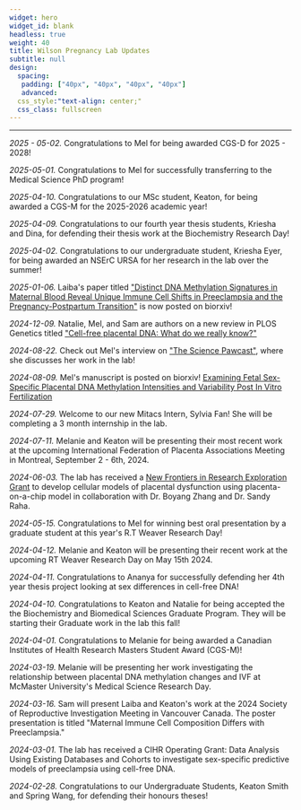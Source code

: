 ```yaml
---
widget: hero
widget_id: blank
headless: true
weight: 40
title: Wilson Pregnancy Lab Updates
subtitle: null
design:
  spacing:
   padding: ["40px", "40px", "40px", "40px"]
   advanced:
  css_style:"text-align: center;"
  css_class: fullscreen
---
```


-----------------------------------
*2025 - 05-02.* Congratulations to Mel for being awarded CGS-D for 2025 - 2028!

*2025-05-01.* Congratulations to Mel for successfully transferring to the Medical Science PhD program!

*2025-04-10.* Congratulations to our MSc student, Keaton, for being awarded a CGS-M for the 2025-2026 academic year!

*2025-04-09.* Congratulations to our fourth year thesis students, Kriesha and Dina, for defending their thesis work at the Biochemistry Research Day!

*2025-04-02.* Congratulations to our undergraduate student, Kriesha Eyer, for being awarded an NSErC URSA for her research in the lab over the summer!

*2025-01-06.* Laiba's paper titled ["Distinct DNA Methylation Signatures in Maternal Blood Reveal Unique Immune Cell Shifts in Preeclampsia and the Pregnancy-Postpartum Transition"](https://www.biorxiv.org/content/10.1101/2024.12.13.628167v1.abstract) is now posted on biorxiv!

*2024-12-09.* Natalie, Mel, and Sam are authors on a new review in PLOS Genetics titled ["Cell-free placental DNA: What do we really know?"](https://journals.plos.org/plosgenetics/article?id=10.1371/journal.pgen.1011484)

*2024-08-22.* Check out Mel's interview on ["The Science Pawcast"](https://bunsenbernerbmd.buzzsprout.com/413041/15625913-season-6-episode-25-heat-and-drugs-cats-vs-dogs-and-the-science-of-epigenetics-with-melanie-lemaire), where she discusses her work in the lab!

*2024-08-09.* Mel's manuscript is posted on biorxiv! [Examining Fetal Sex-Specific Placental DNA Methylation Intensities and Variability Post In Vitro Fertilization](https://www.biorxiv.org/content/10.1101/2024.08.08.604307v1)

*2024-07-29.* Welcome to our new Mitacs Intern, Sylvia Fan! She will be completing a 3 month internship in the lab.

*2024-07-11.* Melanie and Keaton will be presenting their most recent work at the upcoming International Federation of Placenta Associations Meeting in Montreal, September 2 - 6th, 2024.

*2024-06-03.* The lab has received a [New Frontiers in Research Exploration Grant](https://brighterworld.mcmaster.ca/articles/mcmaster-nfrf-grants-2024/) to develop cellular models of placental dysfunction using placenta-on-a-chip model in collaboration with Dr. Boyang Zhang and Dr. Sandy Raha.

*2024-05-15.* Congratulations to Mel for winning best oral presentation by a graduate student at this year's R.T Weaver Research Day!

*2024-04-12.* Melanie and Keaton will be presenting their recent work at the upcoming RT Weaver Research Day on May 15th 2024.

*2024-04-11.* Congratulations to Ananya for successfully defending her 4th year thesis project looking at sex differences in cell-free DNA!

*2024-04-10.* Congratulations to Keaton and Natalie for being accepted the the Biochemistry and Biomedical Sciences Graduate Program. They will be starting their Graduate work in the lab this fall!

*2024-04-01.* Congratulations to Melanie for being awarded a Canadian Institutes of Health Research  Masters Student Award (CGS-M)!

*2024-03-19.* Melanie will be presenting her work investigating the relationship between placental DNA methylation changes and IVF at McMaster University's Medical Science Research Day. 

*2024-03-16.* Sam will present Laiba and Keaton's work at the 2024 Society of Reproductive Investigation Meeting in Vancouver Canada. The poster presentation is titled "Maternal Immune Cell Composition Differs with Preeclampsia."

*2024-03-01.* The lab has received a CIHR Operating Grant: Data Analysis Using Existing Databases and Cohorts to investigate sex-specific predictive models of preeclampsia using cell-free DNA.

*2024-02-28.* Congratulations to our Undergraduate Students, Keaton Smith and Spring Wang, for defending their honours theses!




